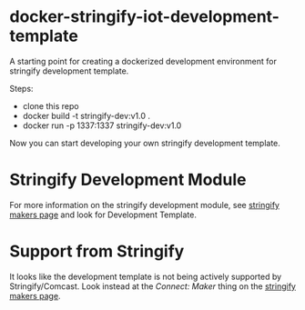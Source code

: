 # docker-stringify-iot-development-template
A starting point for creating a dockerized development environment for stringify development template.

Steps:
- clone this repo
- docker build -t stringify-dev:v1.0 .
- docker run -p 1337:1337 stringify-dev:v1.0

Now you can start developing your own stringify development template.

# Stringify Development Module

For more information on the stringify development module, see [stringify makers page](https://www.stringify.com/makers/) and look for Development Template.

# Support from Stringify

It looks like the development template is not being actively supported by Stringify/Comcast. Look instead at the *Connect: Maker* thing on the [stringify makers page](https://www.stringify.com/makers/).
